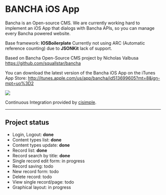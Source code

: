 # BANCHA iOS App

Bancha is an Open-source CMS. We are currently working hard to implement an iOS App that dialogs with Bancha APIs, so you can manage every Bancha powered website.

Base framework: **IOSBoilerplate**
Currently not using ARC (Automatic reference counting) due to **JSONKit** lack of support.

Based on Bancha Open-Source CMS project by Nicholas Valbusa
https://github.com/squallstar/bancha

You can download the latest version of the Bancha iOS App on the iTunes App Store:
http://itunes.apple.com/us/app/bancha/id513699605?mt=8&ign-mpt=uo%3D2

<a href="https://www.cisimple.com/jobs/hxsyy4685lc6464ga"><img src='https://www.cisimple.com/jobs/hxsyy4685lc6464ga/build_status.png'/></a>

Continuous Integration provided by [cisimple](https://www.cisimple.com).

--------------
Project status
--------------

- Login, Logout: **done**
- Content types list: **done**
- Content types update: **done**
- Record list: **done**
- Record search by title: **done**
- Single record edit form: in progress
- Record saving: todo
- New record form: todo
- Delete record: todo
- View single record/page: todo
- Graphical layout: in progress
